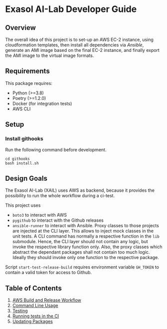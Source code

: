 # Exasol AI-Lab Developer Guide

## Overview

The overall idea of this project is to set-up an AWS EC-2 instance, using cloudformation templates, then install all
dependencies via _Ansible_, generate an AMI image based on the final EC-2 instance, and finally export the AMI image to
the virtual image formats.

## Requirements

This package requires:

* Python (>=3.8)
* Poetry (>=1.2.0)
* Docker (for integration tests)
* AWS CLI

## Setup

### Install githooks

Run the following command before development.

```shell
cd githooks
bash install.sh
```

## Design Goals

The Exasol AI-Lab (XAIL) uses AWS as backend, because it provides the possibility to run the whole workflow during a ci-test.

This project uses

* `boto3` to interact with AWS
* `pygithub` to interact with the Github releases
* `ansible-runner` to interact with Ansible.
  Proxy classes to those projects are injected at the CLI layer. This allows to inject mock classes in the unit tests.
  A CLI command has normally a respective function in the `lib` submodule. Hence, the CLI layer should not contain any
  logic, but invoke the respective library function only. Also, the proxy classes which abstract the dependant packages
  shall not contain too much logic. Ideally they should invoke only one function to the respective package.

Script `start-test-release-build` requires environment variable `GH_TOKEN` to contain a valid token for access to Github.

## Table of Contents

1. [AWS Build and Release Workflow](aws.md)
2. [Command Line Usage](commands.md)
3. [Testing](testing.md)
4. [Running tests in the CI](ci.md)
5. [Updating Packages](updating_packages.md)
